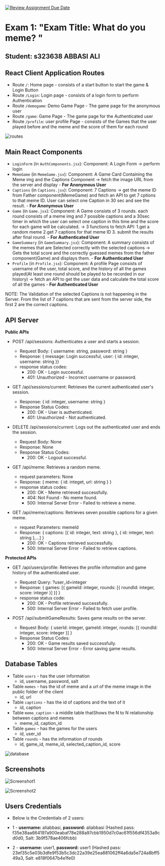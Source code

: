 [![Review Assignment Due Date](https://classroom.github.com/assets/deadline-readme-button-24ddc0f5d75046c5622901739e7c5dd533143b0c8e959d652212380cedb1ea36.svg)](https://classroom.github.com/a/AVMm0VzU)
# Exam 1: "Exam Title: What do you meme? "
## Student: s323638 ABBASI ALI 

## React Client Application Routes

- Route `/`: Home page - consists of a start button to start the game & Login Button
- Route `/Login`: Login page - consists of a login form to perform Authentication
- Route `/demogame`: Demo Game Page - The game page for the anonymous user
- Route `/game`: Game Page - The game page for the Authenticated user
- Route `/profile`: user profile Page - consists of the Games that the user played before and the meme and the score of them for each round


![routes](/img/design/routes.PNG)

## Main React Components 

- `LoginForm` (in `AuthComponents.jsx`): Component: A Login Form -> perform login
- `MemeGame` (in `MemeGame.jsx`):  Component: A Game Card Containing the Meme img and the Captions Component  ->  fetch the image URL from the server and display - **For Anonymous User**
- `Captions` (in `Captions.jsx`): Component: 7 Captions -> get the meme ID from Father component(MemeGame) and fetch an API to get 7 cptions to that meme ID. User can select one Caption in 30 sec and see the result. - **For Anonymous User**
- `Game` (in `Game.jsx`): Component: A Game consists of 3 rounds. each round consists of a meme img and 7 possible captions and a 30sec timer in which the user can select one caption in this time and the score for each game will be calculated. -> 3 functions to fetch API: 1.get a random meme 2.get 7 captions for that meme ID 3. submit the results after final round. - **For Authenticated User**
- `GameSummary` (in `GameSummary.jsx`): Component: A summary consists of the memes that are Selected correctly with the selected captions -> Gets the total score and the correctly guessed memes from the father component(Game) and displays them. - **For Authenticated User**
- `Profile` (in `Profile.jsx`):  Component: A profile Page consists of username of the user, total score, and the history of all the games played(At least one round should be played to be recorded in our history) -> fetch an API to get the user data and calculate the total score of all the games - **For Authenticated User**

NOTE: The Validation of the selected Captions is not happening in the Server. From the list of 7 captions that are sent from the server side, the first 2 are the correct captions.



## API Server

**Public APIs**

- POST /api/sessions: Authenticates a user and starts a session.
  - Request Body: { username: string, password: string }
  - Response: { message: Login successful, user: { id: integer, username: string }}
  - response status codes:
      - 200: OK - Login successful.
      - 401: Unauthorized - Incorrect username or password.

- GET /api/sessions/current: Retrieves the current authenticated user's session.
  - Response: { id: integer, username: string }
  - Response Status Codes:
      - 200: OK - User is authenticated.
      - 401: Unauthorized - Not authenticated.

- DELETE  /api/sessions/current: Logs out the authenticated user and ends the session.
  - Request Body: None
  - Response: None
  - Response Status Codes:
      - 200: OK - Logout successful.

- GET /api/meme: Retrieves a random meme.
  - request parameters: None
  - Response: { meme: { id: integet, url: string } }
  - response status codes:
      - 200: OK - Meme retrieved successfully.
      - 404: Not Found - No meme found.
      - 500: Internal Server Error - Failed to retrieve a meme.

- GET /api/meme/captions: Retrieves seven possible captions for a given meme.
  - request Parameters: memeId
  - Response: { captions: [{ id: integer, text: string }, { id: integer, text: string },...] }
      - 200: OK - Captions retrieved successfully.
      - 500: Internal Server Error - Failed to retrieve captions.

**Protected APIs**

- GET /api/users/profile: Retrieves the profile information and game history of the authenticated user.
  - Request Query: ?user_id=integer
  - Response: { games: [{ gameId: integer, rounds: [{ roundId: integer, score: integer }] }] }
  - response status code:
      - 200: OK - Profile retrieved successfully.
      - 500: Internal Server Error - Failed to fetch user profile.

- POST /api/submitGameResults: Saves game results on the server.
  - Request Body: { userId: integer, gameId: integer, rounds: [{ roundId: integer, score: integer }] }
  - Response Status Codes:
      - 200: OK - Game results saved successfully.
      - 500: Internal Server Error - Error saving game results.




## Database Tables

- Table `users` - has the user information
  - id, username, password, salt
- Table `memes` - has the id of meme and a url of the meme image in the public folder of the client
  - id, url
- Table `captions` - has the id of captions and the text of it
  - id, caption
- Table `meme_caption` - a middle table thatShows the N to N relationship between captions and memes
  - meme_id, caption_id
- Table `games` - has the games for the users
  - id, user_id
- Table `rounds` - has the information of rounds
  - id, game_id, meme_id, selected_caption_id, score

![database](/img/design/db.PNG)

## Screenshots

![Screenshot1](/img/screenshots/screenshot1.png)

![Screenshot2](/img/screenshots/screenshot2.png)


## Users Credentials

- Below is the Credentials of 2 users:

- 1 - **username:** aliabbasi, **password:** aliabbasi 
(Hashed pass: f35e38aa664197a900eabaf78e288a97cbb1950d7c0ac61f556df4353a9cd0d0, Salt: 3b9f578ae406fcbb)

- 2 -  **username:** user1, **password:** user1 
(Hashed pass: 23ef35c5e03b3dfe9f53b5c3dc22a39e25ea881062ff4a6da5e724a8bff549a3, Salt: e818f0647b4e1fe0)
